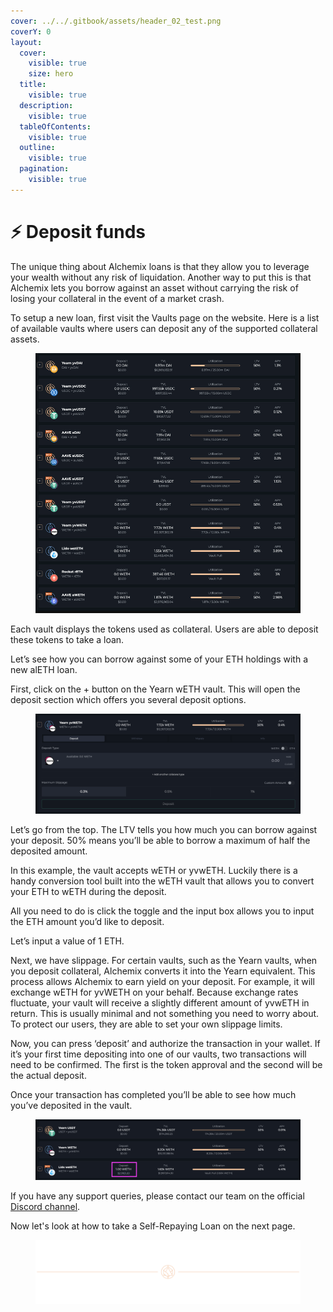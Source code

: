 ```yaml
---
cover: ../../.gitbook/assets/header_02_test.png
coverY: 0
layout:
  cover:
    visible: true
    size: hero
  title:
    visible: true
  description:
    visible: true
  tableOfContents:
    visible: true
  outline:
    visible: true
  pagination:
    visible: true
---
```


# ⚡ Deposit funds

The unique thing about Alchemix loans is that they allow you to leverage your wealth without any risk of liquidation. Another way to put this is that Alchemix lets you borrow against an asset without carrying the risk of losing your collateral in the event of a market crash.

To setup a new loan, first visit the Vaults page on the website. Here is a list of available vaults where users can deposit any of the supported collateral assets.

<figure><img src="../../.gitbook/assets/wedqxsz.png" alt=""><figcaption></figcaption></figure>

Each vault displays the tokens used as collateral. Users are able to deposit these tokens to take a loan.

Let’s see how you can borrow against some of your ETH holdings with a new alETH loan.

First, click on the + button on the Yearn wETH vault. This will open the deposit section which offers you several deposit options.

<figure><img src="../../.gitbook/assets/image (3) (1).png" alt=""><figcaption></figcaption></figure>

Let’s go from the top. The LTV tells you how much you can borrow against your deposit. 50% means you’ll be able to borrow a maximum of half the deposited amount.

In this example, the vault accepts wETH or yvwETH. Luckily there is a handy conversion tool built into the wETH vault that allows you to convert your ETH to wETH during the deposit.

All you need to do is click the toggle and the input box allows you to input the ETH amount you’d like to deposit.

Let’s input a value of 1 ETH.

Next, we have slippage. For certain vaults, such as the Yearn vaults, when you deposit collateral, Alchemix converts it into the Yearn equivalent. This process allows Alchemix to earn yield on your deposit. For example, it will exchange wETH for yvWETH on your behalf. Because exchange rates fluctuate, your vault will receive a slightly different amount of yvwETH in return. This is usually minimal and not something you need to worry about. To protect our users, they are able to set your own slippage limits.

Now, you can press ‘deposit’ and authorize the transaction in your wallet. If it’s your first time depositing into one of our vaults, two transactions will need to be confirmed. The first is the token approval and the second will be the actual deposit.

Once your transaction has completed you’ll be able to see how much you’ve deposited in the vault.



<figure><img src="../../.gitbook/assets/image (4) (1).png" alt=""><figcaption></figcaption></figure>

If you have any support queries, please contact our team on the official [Discord channel](https://alchemix-finance.gitbook.io/user-docs/resources).

Now let's look at how to take a Self-Repaying Loan on the next page.

<figure><img src="../../.gitbook/assets/header_02_test.png" alt=""><figcaption></figcaption></figure>
